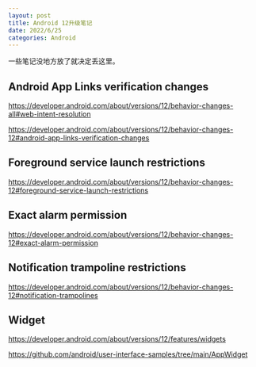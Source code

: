 ```yaml
---
layout: post
title: Android 12升级笔记
date: 2022/6/25
categories: Android
---
```


一些笔记没地方放了就决定丢这里。

<!--more-->

## Android App Links verification changes

<https://developer.android.com/about/versions/12/behavior-changes-all#web-intent-resolution>

<https://developer.android.com/about/versions/12/behavior-changes-12#android-app-links-verification-changes>

## Foreground service launch restrictions

<https://developer.android.com/about/versions/12/behavior-changes-12#foreground-service-launch-restrictions>

## Exact alarm permission

<https://developer.android.com/about/versions/12/behavior-changes-12#exact-alarm-permission>

## Notification trampoline restrictions

<https://developer.android.com/about/versions/12/behavior-changes-12#notification-trampolines>

## Widget

<https://developer.android.com/about/versions/12/features/widgets>

<https://github.com/android/user-interface-samples/tree/main/AppWidget>
